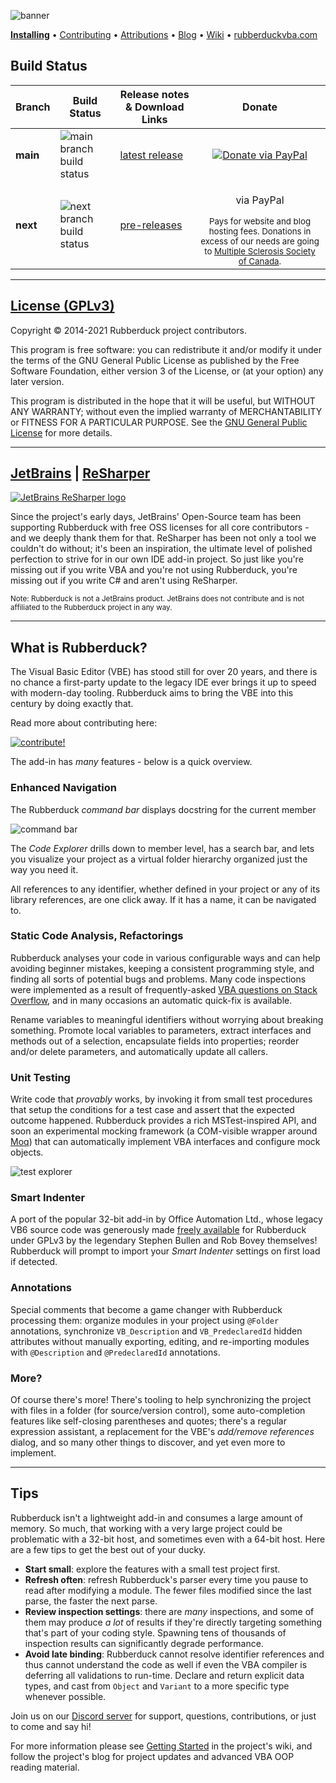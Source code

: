 ![banner](https://user-images.githubusercontent.com/5751684/113501222-8edfe880-94f1-11eb-99a9-64583e413ef3.png)

[**Installing**](https://github.com/rubberduck-vba/Rubberduck/wiki/Installing) • [Contributing](https://github.com/rubberduck-vba/Rubberduck/blob/next/CONTRIBUTING.md) • [Attributions](https://github.com/rubberduck-vba/Rubberduck/blob/next/docs/Attributions.md) • [Blog](https://rubberduckvba.blog) • [Wiki](https://github.com/rubberduck-vba/Rubberduck/wiki) • [rubberduckvba.com](https://rubberduckvba.com)

## Build Status

|Branch     | Build Status | Release notes &amp; Download Links | Donate |
|------------|--------------|-|:---:|
| **main** | ![main branch build status][mainBuildStatus] | [latest release](https://github.com/rubberduck-vba/Rubberduck/releases/latest) | <a href="https://www.paypal.com/cgi-bin/webscr?cmd=_donations&business=UY5K5X36B7T2S&currency_code=CAD&source=url"><img alt="Donate via PayPal" src="https://www.paypalobjects.com/en_US/i/btn/btn_donateCC_LG.gif"></a>|
| **next**   | ![next branch build status][nextBuildStatus] | [pre-releases](https://github.com/rubberduck-vba/Rubberduck/releases) | <p>via PayPal</p><sup>Pays for website and blog hosting fees. Donations in excess of our needs are going to <a href="https://mssociety.ca/">Multiple Sclerosis Society of Canada</a>.</sup> |

[nextBuildStatus]:https://ci.appveyor.com/api/projects/status/we3pdnkeebo4nlck/branch/next?svg=true
[mainBuildStatus]:https://ci.appveyor.com/api/projects/status/we3pdnkeebo4nlck/branch/main?svg=true

---

## [License (GPLv3)](https://github.com/rubberduck-vba/Rubberduck/blob/next/LICENSE)

Copyright &copy; 2014-2021 Rubberduck project contributors.

This program is free software: you can redistribute it and/or modify it under the terms of the GNU General Public License as published by the Free Software Foundation, either version 3 of the License, or (at your option) any later version.

This program is distributed in the hope that it will be useful, but WITHOUT ANY WARRANTY; without even the implied warranty of MERCHANTABILITY or FITNESS FOR A PARTICULAR PURPOSE.  See the [GNU General Public License](https://www.gnu.org/licenses/gpl-3.0.en.html) for more details.

---

## [JetBrains](https://www.jetbrains.com) | [ReSharper](https://www.jetbrains.com/resharper/)

[![JetBrains ReSharper logo](https://cloud.githubusercontent.com/assets/5751684/20271309/616bb740-aa58-11e6-91c9-65287b740985.png)](https://www.jetbrains.com/resharper/)

Since the project's early days, JetBrains' Open-Source team has been supporting Rubberduck with free OSS licenses for all core contributors - and we deeply thank them for that. ReSharper has been not only a tool we couldn't do without; it's been an inspiration, the ultimate level of polished perfection to strive for in our own IDE add-in project. So just like you're missing out if you write VBA and you're not using Rubberduck, you're missing out if you write C# and aren't using ReSharper.

<sub>Note: Rubberduck is not a JetBrains product. JetBrains does not contribute and is not affiliated to the Rubberduck project in any way.</sub>

---

## What is Rubberduck?

The Visual Basic Editor (VBE) has stood still for over 20 years, and there is no chance a first-party update to the legacy IDE ever brings it up to speed with modern-day tooling. Rubberduck aims to bring the VBE into this century by doing exactly that.

Read more about contributing here:

[![contribute!](https://user-images.githubusercontent.com/5751684/113513709-071dcc80-9539-11eb-833d-d21532065306.png)](https://github.com/rubberduck-vba/Rubberduck/blob/next/CONTRIBUTING.md)

The add-in has *many* features - below is a quick overview.

### Enhanced Navigation

The Rubberduck *command bar* displays docstring for the current member

![command bar](https://user-images.githubusercontent.com/5751684/113501975-25fb6f00-94f7-11eb-9189-fcf2a0dd98da.png)

The *Code Explorer* drills down to member level, has a search bar, and lets you visualize your project as a virtual folder hierarchy organized just the way you need it.

All references to any identifier, whether defined in your project or any of its library references, are one click away. If it has a name, it can be navigated to.

### Static Code Analysis, Refactorings

Rubberduck analyses your code in various configurable ways and can help avoiding beginner mistakes, keeping a consistent programming style, and finding all sorts of potential bugs and problems. Many code inspections were implemented as a result of frequently-asked [VBA questions on Stack Overflow](https://stackoverflow.com/questions/tagged/vba), and in many occasions an automatic quick-fix is available.

Rename variables to meaningful identifiers without worrying about breaking something. Promote local variables to parameters, extract interfaces and methods out of a selection, encapsulate fields into properties; reorder and/or delete parameters, and automatically update all callers. 

### Unit Testing

Write code that *provably* works, by invoking it from small test procedures that setup the conditions for a test case and assert that the expected outcome happened. Rubberduck provides a rich MSTest-inspired API, and soon an experimental mocking framework (a COM-visible wrapper around [Moq](https://github.com/Moq)) that can automatically implement VBA interfaces and configure mock objects.

![test explorer](https://user-images.githubusercontent.com/5751684/113502368-fa2db880-94f9-11eb-954f-5735c15d4c3e.png)

### Smart Indenter

A port of the popular 32-bit add-in by Office Automation Ltd., whose legacy VB6 source code was generously made [freely available](https://github.com/rubberduck-vba/Rubberduck/tree/next/Rubberduck.SmartIndenter/Legacy) for Rubberduck under GPLv3 by the legendary Stephen Bullen and Rob Bovey themselves! Rubberduck will prompt to import your *Smart Indenter* settings on first load if detected.

### Annotations

Special comments that become a game changer with Rubberduck processing them: organize modules in your project using `@Folder` annotations, synchronize `VB_Description` and `VB_PredeclaredId` hidden attributes without manually exporting, editing, and re-importing modules with `@Description` and `@PredeclaredId` annotations.

### More?

Of course there's more! There's tooling to help synchronizing the project with files in a folder (for source/version control), some auto-completion features like self-closing parentheses and quotes; there's a regular expression assistant, a replacement for the VBE's *add/remove references* dialog, and so many other things to discover, and yet even more to implement.

---

## Tips

Rubberduck isn't a lightweight add-in and consumes a large amount of memory. So much, that working with a very large project could be problematic with a 32-bit host, and sometimes even with a 64-bit host. Here are a few tips to get the best out of your ducky.

- **Start small**: explore the features with a small test project first.
- **Refresh often**: refresh Rubberduck's parser every time you pause to read after modifying a module. The fewer files modified since the last parse, the faster the next parse.
- **Review inspection settings**: there are *many* inspections, and some of them may produce *a lot* of results if they're directly targeting something that's part of your coding style. Spawning tens of thousands of inspection results can significantly degrade performance.
- **Avoid late binding**: Rubberduck cannot resolve identifier references and thus cannot understand the code as well if even the VBA compiler is deferring all validations to run-time. Declare and return explicit data types, and cast from `Object` and `Variant` to a more specific type whenever possible.

Join us on our [Discord server](https://discord.gg/EmbYjbPr) for support, questions, contributions, or just to come and say hi!

For more information please see [Getting Started](https://github.com/rubberduck-vba/Rubberduck/blob/next/docs/GettingStarted.md) in the project's wiki, and follow the project's blog for project updates and advanced VBA OOP reading material.
